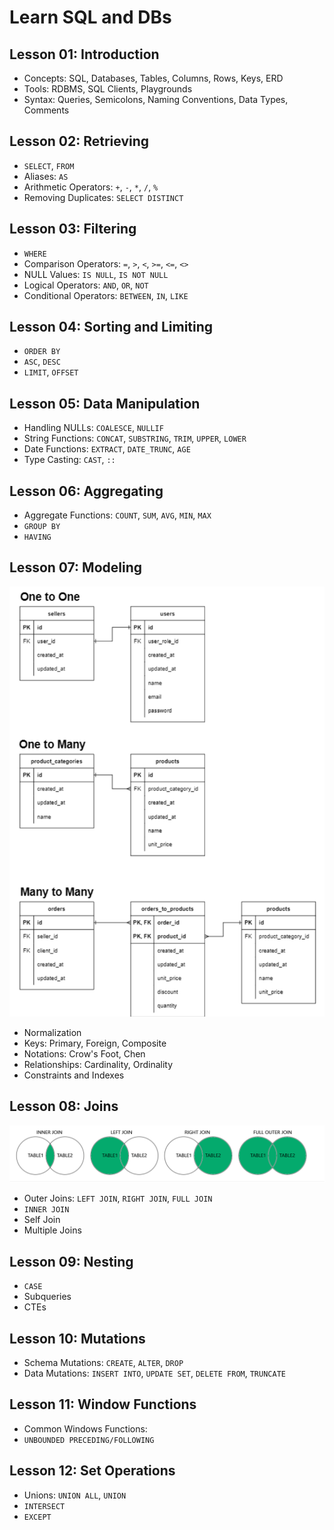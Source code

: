 # Learn SQL and DBs

## Lesson 01: Introduction

- Concepts: SQL, Databases, Tables, Columns, Rows, Keys, ERD
- Tools: RDBMS, SQL Clients, Playgrounds
- Syntax: Queries, Semicolons, Naming Conventions, Data Types, Comments

## Lesson 02: Retrieving

- `SELECT`, `FROM`
- Aliases: `AS`
- Arithmetic Operators: `+`, `-`, `*`, `/`, `%`
- Removing Duplicates: `SELECT DISTINCT`

## Lesson 03: Filtering

- `WHERE`
- Comparison Operators: `=`, `>`, `<`, `>=`, `<=`, `<>`
- NULL Values: `IS NULL`, `IS NOT NULL`
- Logical Operators: `AND`, `OR`, `NOT`
- Conditional Operators: `BETWEEN`, `IN`, `LIKE`

## Lesson 04: Sorting and Limiting

- `ORDER BY`
- `ASC`, `DESC`
- `LIMIT`, `OFFSET`

## Lesson 05: Data Manipulation

- Handling NULLs: `COALESCE`, `NULLIF`
- String Functions: `CONCAT`, `SUBSTRING`, `TRIM`, `UPPER`, `LOWER`
- Date Functions: `EXTRACT`, `DATE_TRUNC`, `AGE`
- Type Casting: `CAST`, `::`

## Lesson 06: Aggregating

- Aggregate Functions: `COUNT`, `SUM`, `AVG`, `MIN`, `MAX`
- `GROUP BY`
- `HAVING`

## Lesson 07: Modeling

![img-data-modeling](/lessons/sql/resources/modeling-relationships.png)

- Normalization
- Keys: Primary, Foreign, Composite
- Notations: Crow's Foot, Chen
- Relationships: Cardinality, Ordinality
- Constraints and Indexes

## Lesson 08: Joins

![img-joins](/lessons/sql/resources/joins.png)

- Outer Joins: `LEFT JOIN`, `RIGHT JOIN`, `FULL JOIN`
- `INNER JOIN`
- Self Join
- Multiple Joins

## Lesson 09: Nesting

- `CASE`
- Subqueries
- CTEs

## Lesson 10: Mutations

- Schema Mutations: `CREATE`, `ALTER`, `DROP`
- Data Mutations: `INSERT INTO`, `UPDATE SET`, `DELETE FROM`, `TRUNCATE`

## Lesson 11: Window Functions

- Common Windows Functions:
- `UNBOUNDED PRECEDING/FOLLOWING`

## Lesson 12: Set Operations

- Unions: `UNION ALL`, `UNION`
- `INTERSECT`
- `EXCEPT`
